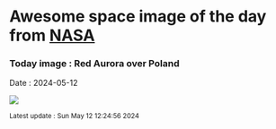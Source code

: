 
# Awesome space image of the day from [NASA](https://api.nasa.gov/)

### Today image : Red Aurora over Poland
Date : 2024-05-12

![](https://apod.nasa.gov/apod/image/2405/AuroraPoland_Durlej_960.jpg)

<small>Latest update : Sun May 12 12:24:56 2024</small>
        